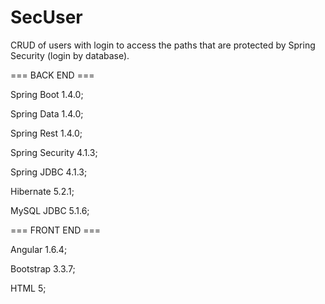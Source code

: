 # SecUser

CRUD of users with login to access the paths that are protected by Spring Security (login by database).

=== BACK END ===

Spring Boot 1.4.0;

Spring Data 1.4.0;

Spring Rest 1.4.0;

Spring Security 4.1.3;

Spring JDBC 4.1.3;

Hibernate 5.2.1;

MySQL JDBC 5.1.6;

=== FRONT END ===

Angular 1.6.4;

Bootstrap 3.3.7;

HTML 5;
